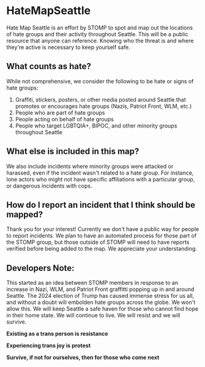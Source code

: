 # HateMapSeattle
Hate Map Seattle is an effort by STOMP to spot and map out the locations of hate groups and their activity throughout Seattle.
This will be a public resource that anyone can reference. Knowing who the threat is and where they're active is necessary to keep yourself safe.

## What counts as hate?
While not comprehensive, we consider the following to be hate or signs of hate groups:
1. Graffiti, stickers, posters, or other media posted around Seattle that promotes or encourages hate groups (Nazis, Patriot Front, WLM, etc.)
2. People who are part of hate groups
3. People acting on behalf of hate groups
4. People who target LGBTQIA+, BIPOC, and other minority groups throughout Seattle

## What else is included in this map?
We also include incidents where minority groups were attacked or harassed, even if the incident wasn't related to a hate group. For instance, lone actors who might not have specific affiliations with a particular group, or dangerous incidents with cops.

## How do I report an incident that I think should be mapped?
Thank you for your interest! Currently we don't have a public way for people to report incidents. We plan to have an automated process for those part of the STOMP group, but those outside of STOMP will need to have reports verified before being added to the map. We appreciate your understanding.

## Developers Note:
This started as an idea between STOMP members in response to an increase in Nazi, WLM, and Patriot Front graffitti popping up in and around Seattle. The 2024 election of Trump has caused immense stress for us all, and without a doubt will embolden hate groups across the globe.
We won't allow this. We will keep Seattle a safe haven for those who cannot find hope in their home state. We will continue to live. We will resist and we will survive.

**Existing as a trans person is resistance**

**Experiencing trans joy is protest**

**Survive, if not for ourselves, then for those who come next**
